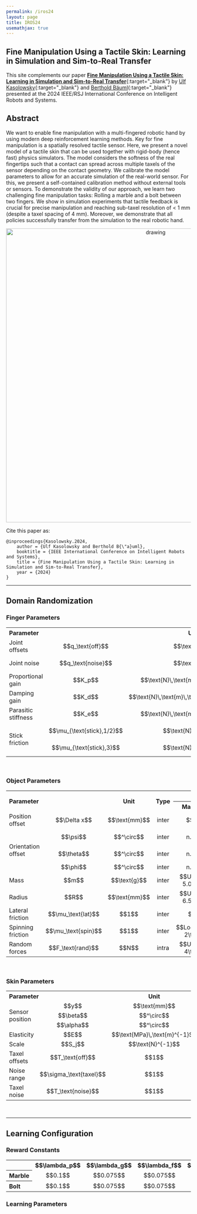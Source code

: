 ```yaml
---
permalink: /iros24
layout: page
title: IROS24
usemathjax: true
---
```

## Fine Manipulation Using a Tactile Skin: Learning in Simulation and Sim-to-Real Transfer

This site complements our paper [**Fine Manipulation Using a Tactile Skin: Learning in Simulation and Sim-to-Real Transfer**](){:target="_blank"} by
[Ulf Kasolowsky](https://www.linkedin.com/in/kasolowsky/){:target="_blank"} and [Berthold Bäuml](https://scholar.google.com/citations?hl=en&user=fjvpDsEAAAAJ){:target="_blank"} presented at the 2024 IEEE/RSJ International Conference on Intelligent Robots and Systems.

## Abstract

We want to enable fine manipulation with a multi-fingered robotic hand by using modern deep reinforcement learning methods. 
Key for fine manipulation is a spatially resolved tactile sensor.
Here, we present a novel model of a tactile skin that can be used together with rigid-body (hence fast) physics simulators. 
The model considers the softness of the real fingertips such that a contact can spread across multiple taxels of the sensor depending on the contact geometry. 
We calibrate the model parameters to allow for an accurate simulation of the real-world sensor. 
For this, we present a self-contained calibration method without external tools or sensors.
To demonstrate the validity of our approach, we learn two challenging fine manipulation tasks: Rolling a marble and a bolt between two fingers. 
We show in simulation experiments that tactile feedback is crucial for precise manipulation and reaching sub-taxel resolution of < 1 mm (despite a taxel spacing of 4 mm). 
Moreover, we demonstrate that all policies successfully transfer from the simulation to the real robotic hand.
<p align="center">
<img src="/skin/assets/imgs/iros24/front.png" alt="drawing" width="800"/>
</p>

Cite this paper as:

    @inproceedings{Kasolowsky.2024,
        author = {Ulf Kasolowsky and Berthold B{\"a}uml},
        booktitle = {IEEE International Conference on Intelligent Robots and Systems},
        title = {Fine Manipulation Using a Tactile Skin: Learning in Simulation and Sim-to-Real Transfer},
        year = {2024}
    }
    
---

## Domain Randomization

### Finger Parameters

<table>
    <tr>
        <th colspan="2" align="left"> Parameter </th>
        <th align="center"> Unit </th>
        <th align="center"> Type </th>
        <th align="center"> Distribution </th>
    </tr>
    <tr>
        <td align="left"> Joint offsets </td> 
        <td align="center"> $$q_\text{off}$$ </td>
        <td align="center"> $$\text{rad}$$ </td>
        <td align="center"> inter </td>
        <td align="center"> $$U(-0.04, 0.04)$$ </td>
    </tr>
    <tr>
        <td align="left"> Joint noise </td> 
        <td align="center"> $$q_\text{noise}$$ </td>
        <td align="center"> $$\text{rad}$$ </td>
        <td align="center"> intra </td>
        <td align="center"> $$N(0.0, 0.02)$$ </td>
    </tr>
    <tr>
        <td align="left"> Proportional gain </td> 
        <td align="center"> $$K_p$$ </td>
        <td align="center"> $$\text{N}\,\text{m}\,\text{rad}^{-1}$$ </td>
        <td align="center"> inter </td>
        <td align="center"> $$U(4.8, 5.2)$$ </td>
    </tr>
    <tr>
        <td align="left"> Damping gain </td> 
        <td align="center"> $$K_d$$ </td>
        <td align="center"> $$\text{N}\,\text{m}\,\text{s}\,\text{rad}^{-1}$$ </td>
        <td align="center"> inter </td>
        <td align="center"> $$U(0.26, 0.33)$$ </td>
    </tr>
    <tr>
        <td align="left"> Parasitic stiffness </td> 
        <td align="center"> $$K_e$$ </td>
        <td align="center"> $$\text{N}\,\text{m}\,\text{rad}^{-1}$$ </td>
        <td align="center"> inter </td>
        <td align="center"> $$U(15, 35)$$ </td>
    </tr>
    <tr>
        <td rowspan="2" align="left"> Stick friction </td> 
        <td align="center"> $$\mu_{\text{stick},1/2}$$ </td>
        <td align="center"> $$\text{N}\,\text{m}$$ </td>
        <td align="center"> inter </td>
        <td align="center"> $$U(0.01, 0.03)$$ </td>
    </tr>
    <tr>
        <td align="center"> $$\mu_{\text{stick},3}$$ </td>
        <td align="center"> $$\text{N}\,\text{m}$$ </td>
        <td align="center"> inter </td>
        <td align="center"> $$U(0.07, 0.09)$$ </td>
    </tr>
</table>​

### Object Parameters

<table>
    <tr>
        <th rowspan="2" colspan="2" align="left"> Parameter </th>
        <th rowspan="2" align="center"> Unit </th>
        <th rowspan="2" align="center"> Type </th>
        <th colspan="2" align="center"> Distribution </th>
    </tr>
    <tr>
        <th align="center"> Marble </th>
        <th align="center"> Bolt </th>
    </tr>
    <tr>
        <td align="left"> Position offset </td> 
        <td align="center"> $$\Delta x$$ </td>
        <td align="center"> $$\text{mm}$$ </td>
        <td align="center"> inter </td>
        <td colspan="2" align="center"> $$U(-2.0, 2.0)$$ </td>
    </tr>
    <tr>
        <td rowspan="3" align="left"> Orientation offset </td> 
        <td align="center"> $$\psi$$ </td>
        <td align="center"> $$^\circ$$ </td>
        <td align="center"> inter </td>
        <td align="center"> n. a. </td>
        <td align="center"> $$U(-5, 5)$$ </td>
    </tr>
    <tr>
        <td align="center"> $$\theta$$ </td>
        <td align="center"> $$^\circ$$ </td>
        <td align="center"> inter </td>
        <td align="center"> n. a. </td>
        <td align="center"> $$U(-5, 5)$$ </td>
    </tr>
    <tr>
        <td align="center"> $$\phi$$ </td>
        <td align="center"> $$^\circ$$ </td>
        <td align="center"> inter </td>
        <td align="center"> n. a. </td>
        <td align="center"> $$0.0$$ </td>
    </tr>
    <tr>
        <td align="left"> Mass </td> 
        <td align="center"> $$m$$ </td>
        <td align="center"> $$\text{g}$$ </td>
        <td align="center"> inter </td>
        <td align="center"> $$U(3.0, 5.0)$$ </td>
        <td align="center"> $$U(5.0, 7.0)$$ </td>
    </tr>
    <tr>
        <td align="left"> Radius </td> 
        <td align="center"> $$R$$ </td>
        <td align="center"> $$\text{mm}$$ </td>
        <td align="center"> inter </td>
        <td align="center"> $$U(5.5, 6.5)$$ </td>
        <td align="center"> $$3.5$$ </td>
    </tr>
    <tr>
        <td align="left"> Lateral friction </td> 
        <td align="center"> $$\mu_\text{lat}$$ </td>
        <td align="center"> $$1$$ </td>
        <td align="center"> inter </td>
        <td colspan="2" align="center"> $$U(0.8, 1.0)$$ </td>
    </tr>
    <tr>
        <td align="left"> Spinning friction </td> 
        <td align="center"> $$\mu_\text{spin}$$ </td>
        <td align="center"> $$1$$ </td>
        <td align="center"> inter </td>
        <td colspan="2" align="center"> $$LogU(2\times10^{-3}, 2\times10^{-2})$$ </td>
    </tr>
    <tr>
        <td align="left"> Random forces </td> 
        <td align="center"> $$F_\text{rand}$$ </td>
        <td align="center"> $$N$$ </td>
        <td align="center"> intra </td>
        <td colspan="2" align="center"> $$U(-4\times10^{-3}, 4\times10^{-3})$$ </td>
    </tr>
</table>​

### Skin Parameters

<table>
    <tr>
        <th colspan="2" align="left"> Parameter </th>
        <th align="center"> Unit </th>
        <th align="center"> Type </th>
        <th align="center"> Distribution </th>
    </tr>
    <tr>
        <td rowspan="3" align="left"> Sensor position </td> 
        <td align="center"> $$y$$ </td>
        <td align="center"> $$\text{mm}$$ </td>
        <td align="center"> inter </td>
        <td align="center"> $$U(21.5, 25.5)$$ </td>
    </tr>
    <tr>
        <td align="center"> $$\beta$$ </td>
        <td align="center"> $$^\circ$$ </td>
        <td align="center"> inter </td>
        <td align="center"> $$U(-12, 12)$$ </td>
    </tr>
    <tr>
        <td align="center"> $$\alpha$$ </td>
        <td align="center"> $$^\circ$$ </td>
        <td align="center"> inter </td>
        <td align="center"> $$U(-15, 15)$$ </td>
    </tr>
    <tr>
        <td align="left"> Elasticity </td> 
        <td align="center"> $$E$$ </td>
        <td align="center"> $$\text{MPa}\,\text{m}^{-1}$$ </td>
        <td align="center"> inter </td>
        <td align="center"> $$U(236, 848)$$ </td>
    </tr>
    <tr>
        <td align="left"> Scale </td> 
        <td align="center"> $$S_j$$ </td>
        <td align="center"> $$\text{N}^{-1}$$ </td>
        <td align="center"> inter </td>
        <td align="center"> $$U(61, 76)$$ </td>
    </tr>
    <tr>
        <td align="left"> Taxel offsets </td> 
        <td align="center"> $$T_\text{off}$$ </td>
        <td align="center"> $$1$$ </td>
        <td align="center"> inter </td>
        <td align="center"> $$U(-5, 5)$$ </td>
    </tr>
    <tr>
        <td align="left"> Noise range </td> 
        <td align="center"> $$\sigma_\text{taxel}$$ </td>
        <td align="center"> $$1$$ </td>
        <td align="center"> inter </td>
        <td align="center"> $$U(0, 5)$$ </td>
    </tr>
    <tr>
        <td align="left"> Taxel noise </td> 
        <td align="center"> $$T_\text{noise}$$ </td>
        <td align="center"> $$1$$ </td>
        <td align="center"> intra </td>
        <td align="center"> $$N(0, \sigma_\text{noise})$$ </td>
    </tr>
</table>​

---

## Learning Configuration

### Reward Constants

<table>
    <tr>
        <th></th>
        <th align="center"> $$\lambda_p$$</th>
        <th align="center"> $$\lambda_g$$</th>
        <th align="center"> $$\lambda_f$$</th>
        <th align="center"> $$\lambda_\alpha$$</th>
        <th align="center"> $$\lambda_q$$</th>
        <th align="center"> $$\lambda_\Dot{q}$$</th>
        <th align="center"> $$\lambda_\tau$$</th>
    </tr>
    <tr>
        <th align="Left"> Marble </th>
        <td align="center"> $$0.1$$ </td> 
        <td align="center"> $$0.075$$ </td> 
        <td align="center"> $$0.075$$ </td> 
        <td align="center"> n. a. </td> 
        <td align="center"> $$0.01$$ </td> 
        <td align="center"> $$0.01$$ </td> 
        <td align="center"> $$0.01$$ </td> 
    </tr>
    <tr>
        <th align="Left"> Bolt </th>
        <td align="center"> $$0.1$$ </td> 
        <td align="center"> $$0.075$$ </td> 
        <td align="center"> $$0.075$$ </td> 
        <td align="center"> $$0.025$$ </td> 
        <td align="center"> $$0.01$$ </td> 
        <td align="center"> $$0.01$$ </td> 
        <td align="center"> $$0.01$$ </td> 
    </tr>
</table>

### Learning Parameters